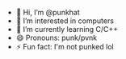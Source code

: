 - 👋 Hi, I’m @punkhat
- 👀 I’m interested in computers
- 🌱 I’m currently learning C/C++
- 😄 Pronouns: punk/pvnk
- ⚡ Fun fact: I'm not punked lol

<!---
punkhat/punkhat is a ✨ special ✨ repository because its `README.md` (this file) appears on your GitHub profile.
You can click the Preview link to take a look at your changes.
--->

